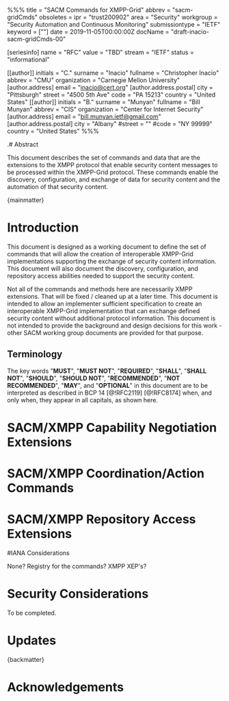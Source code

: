 %%%
title = "SACM Commands for XMPP-Grid"
abbrev = "sacm-gridCmds"
obsoletes =
ipr = "trust200902"
area = "Security"
workgroup = "Security Automation and Continuous Monitoring"
submissiontype = "IETF"
keyword = [""]
date = 2019-11-05T00:00:00Z
docName = "draft-inacio-sacm-gridCmds-00"

[seriesinfo]
name = "RFC"
value = "TBD"
stream = "IETF"
status = "informational"

[[author]]
initials = "C."
surname = "Inacio"
fullname = "Christopher Inacio"
abbrev = "CMU"
organization = "Carnegie Mellon University"
  [author.address]
  email = "inacio@cert.org"
  [author.address.postal]
  city = "Pittsburgh"
  street = "4500 5th Ave"
  code = "PA 15213"
  country = "United States"
[[author]]
initials = "B."
surname = "Munyan"
fullname = "Bill Munyan"
abbrev = "CIS"
organization = "Center for Internet Security"
  [author.address]
  email = "bill.munyan.ietf@gmail.com"
  [author.address.postal]
  city = "Albany"
  #street = ""
  #code  = "NY 99999"
  country = "United States"
%%%

.# Abstract

This document describes the set of commands and data that are the extensions to the XMPP protocol that enable security content messages to be
processed within the XMPP-Grid protocol. These commands enable the discovery, configuration, and exchange of data for security content and the
automation of that security content.

{mainmatter}

# Introduction

This document is designed as a working document to define the set of commands that will allow the creation of interoperable XMPP-Grid implementations supporting the exchange of security content information.  This document will also document the discovery, configuration, and repository access abilities needed to support the security content.

Not all of the commands and methods here are necessarily XMPP extensions.  That will be fixed / cleaned up at a later time.  This document is intended to allow an implementer sufficient specification to create an interoperable XMPP-Grid implementation that can exchange defined security content without additional protocol information.  This document is not intended to provide the background and design decisions for this work - other SACM working group documents are provided for that purpose.

## Terminology

The key words "**MUST**", "**MUST NOT**", "**REQUIRED**", "**SHALL**", "**SHALL NOT**", "**SHOULD**",
"**SHOULD NOT**", "**RECOMMENDED**", "**NOT RECOMMENDED**", "**MAY**", and "**OPTIONAL**" in this
document are to be interpreted as described in BCP 14 [@!RFC2119] [@!RFC8174] when, and only when,
they appear in all capitals, as shown here.

# SACM/XMPP Capability Negotiation Extensions

# SACM/XMPP Coordination/Action Commands

# SACM/XMPP Repository Access Extensions

#IANA Considerations

None?  Registry for the commands?  XMPP XEP's?

# Security Considerations

To be completed.

# Updates

{backmatter}

# Acknowledgements


